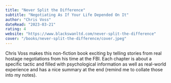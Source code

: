 ```yaml
---
title: "Never Split the Difference"
subtitle: "Negotiating As If Your Life Depended On It"
author: "Chris Voss"
dateRead: "2023-03-21"
rating: 4
website: "https://www.blackswanltd.com/never-split-the-difference"
cover: "/books/never-split-the-difference/cover.jpeg"
---
```


Chris Voss makes this non-fiction book exciting by telling stories from real 
hostage negotiations from his time at the FBI.
Each chapter is about a specific tactic and filled with psychological 
information as well as real-world experience and has a nice summary at the end 
(remind me to collate those into my notes).
